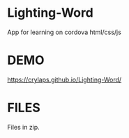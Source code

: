 # Lighting-Word
App for learning on cordova html/css/js

# DEMO
<https://crylaps.github.io/Lighting-Word/>

# FILES
Files in zip.
